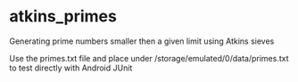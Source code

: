 atkins_primes
=============

Generating prime numbers smaller then a given limit using Atkins sieves

Use the primes.txt file and place under /storage/emulated/0/data/primes.txt to test directly with Android JUnit
